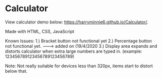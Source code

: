 # Calculator

View calculator demo below:
 https://harryminnie6.github.io/Calculator/.

Made with HTML, CSS, JavaScript

Known Issues:
1.) Bracket button not functional yet
2.) Percentage button not functional yet. ---> added on (19/4/2020
3.) Display area expands and distorts calculator when extra large numbers are typed in. (example: 123456789123456789123456789)

Note: Not really suitable for devices less than 320px, items start to distort below that.
